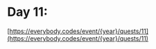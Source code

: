# Day 11: 

[https://everybody.codes/event/{year}/quests/11](https://everybody.codes/event/{year}/quests/11)
